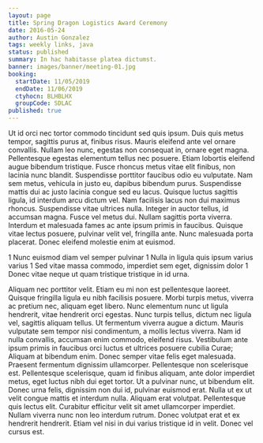 ```yaml
---
layout: page
title: Spring Dragon Logistics Award Ceremony
date: 2016-05-24
author: Austin Gonzalez
tags: weekly links, java
status: published
summary: In hac habitasse platea dictumst.
banner: images/banner/meeting-01.jpg
booking:
  startDate: 11/05/2019
  endDate: 11/06/2019
  ctyhocn: BLHBLHX
  groupCode: SDLAC
published: true
---
```

Ut id orci nec tortor commodo tincidunt sed quis ipsum. Duis quis metus tempor, sagittis purus at, finibus risus. Mauris eleifend ante vel ornare convallis. Nullam leo nunc, egestas non consequat in, ornare eget magna. Pellentesque egestas elementum tellus nec posuere. Etiam lobortis eleifend augue bibendum tristique. Fusce rhoncus metus vitae elit finibus, non lacinia nunc blandit. Suspendisse porttitor faucibus odio eu vulputate. Nam sem metus, vehicula in justo eu, dapibus bibendum purus.
Suspendisse mattis dui ac justo lacinia congue sed eu lacus. Quisque luctus sagittis ligula, id interdum arcu dictum vel. Nam facilisis lacus non dui maximus rhoncus. Suspendisse vitae ultrices nulla. Integer in auctor tellus, id accumsan magna. Fusce vel metus dui. Nullam sagittis porta viverra. Interdum et malesuada fames ac ante ipsum primis in faucibus. Quisque vitae lectus posuere, pulvinar velit vel, fringilla ante. Nunc malesuada porta placerat. Donec eleifend molestie enim at euismod.

1 Nunc euismod diam vel semper pulvinar
1 Nulla in ligula quis ipsum varius varius
1 Sed vitae massa commodo, imperdiet sem eget, dignissim dolor
1 Donec vitae neque ut quam tristique tristique in id urna.

Aliquam nec porttitor velit. Etiam eu mi non est pellentesque laoreet. Quisque fringilla ligula eu nibh facilisis posuere. Morbi turpis metus, viverra ac pretium nec, aliquam eget libero. Nunc elementum nunc ut ligula hendrerit, vitae hendrerit orci egestas. Nunc turpis tellus, dictum nec ligula vel, sagittis aliquam tellus. Ut fermentum viverra augue a dictum. Mauris vulputate sem tempor nisi condimentum, a mollis lectus viverra. Nam id nulla convallis, accumsan enim commodo, eleifend risus.
Vestibulum ante ipsum primis in faucibus orci luctus et ultrices posuere cubilia Curae; Aliquam at bibendum enim. Donec semper vitae felis eget malesuada. Praesent fermentum dignissim ullamcorper. Pellentesque non scelerisque est. Pellentesque scelerisque, quam id finibus aliquam, ante dolor imperdiet metus, eget luctus nibh dui eget tortor. Ut a pulvinar nunc, ut bibendum elit. Donec urna felis, dignissim non dui id, pulvinar euismod erat. Nulla ut ex ut velit congue mattis et interdum nulla. Aliquam erat volutpat. Pellentesque quis lectus elit. Curabitur efficitur velit sit amet ullamcorper imperdiet. Nullam viverra nunc non leo interdum rutrum. Donec volutpat erat et ex hendrerit hendrerit. Etiam vel nisi in dui varius tristique id in velit. Donec vel cursus est.
